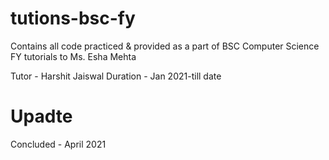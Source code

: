 # tutions-bsc-fy
Contains all code practiced & provided as a part of BSC Computer Science FY tutorials to Ms. Esha Mehta

Tutor - Harshit Jaiswal
Duration - Jan 2021-till date

# Upadte

Concluded - April 2021

